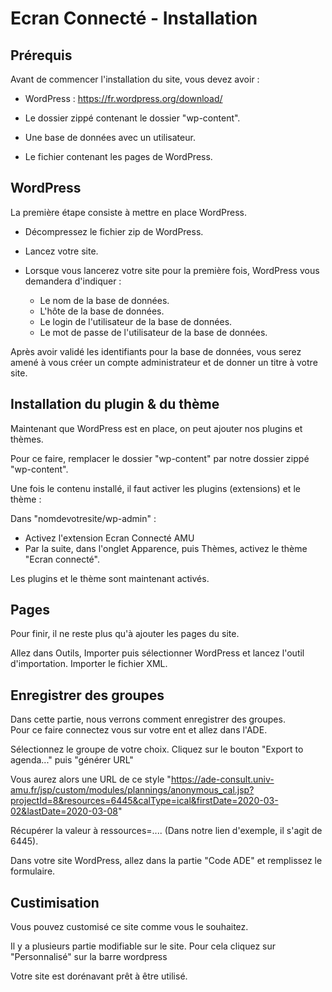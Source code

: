 # Ecran Connecté - Installation

## Prérequis

Avant de commencer l'installation du site, vous devez avoir :

- WordPress : <https://fr.wordpress.org/download/>  

- Le dossier zippé contenant le dossier "wp-content".  

- Une base de données avec un utilisateur.  

- Le fichier contenant les pages de WordPress.

## WordPress

La première étape consiste à mettre en place WordPress.  

- Décompressez le fichier zip de WordPress.  

- Lancez votre site.  

- Lorsque vous lancerez votre site pour la première fois, WordPress vous demandera d'indiquer :  
    - Le nom de la base de données.   
    - L'hôte de la base de données.  
    - Le login de l'utilisateur de la base de données.  
    - Le mot de passe de l'utilisateur de la base de données.  

Après avoir validé les identifiants pour la base de données, vous serez amené à vous créer un compte administrateur et de donner un titre à votre site.  

## Installation du plugin & du thème

Maintenant que WordPress est en place, on peut ajouter nos plugins et thèmes.  

Pour ce faire, remplacer le dossier "wp-content" par notre dossier zippé "wp-content".  

Une fois le contenu installé, il faut activer les plugins (extensions) et le thème :

Dans "nomdevotresite/wp-admin" :
- Activez l'extension Ecran Connecté AMU
- Par la suite, dans l'onglet Apparence, puis Thèmes, activez le thème "Ecran connecté".

Les plugins et le thème sont maintenant activés.


## Pages

Pour finir, il ne reste plus qu'à ajouter les pages du site.

Allez dans Outils, Importer puis sélectionner WordPress et lancez l'outil d'importation. Importer le fichier XML.


## Enregistrer des groupes

Dans cette partie, nous verrons comment enregistrer des groupes.  
Pour ce faire connectez vous sur votre ent et allez dans l'ADE.  

Sélectionnez le groupe de votre choix.
Cliquez sur le bouton "Export to agenda..." puis "générer URL"

Vous aurez alors une URL de ce style "https://ade-consult.univ-amu.fr/jsp/custom/modules/plannings/anonymous_cal.jsp?projectId=8&resources=6445&calType=ical&firstDate=2020-03-02&lastDate=2020-03-08"

Récupérer la valeur à ressources=.... (Dans notre lien d'exemple, il s'agit de 6445).  

Dans votre site WordPress, allez dans la partie "Code ADE" et remplissez le formulaire.  

## Custimisation

Vous pouvez customisé ce site comme vous le souhaitez.

Il y a plusieurs partie modifiable sur le site.
Pour cela cliquez sur "Personnalisé" sur la barre wordpress

Votre site est dorénavant prêt à être utilisé.
